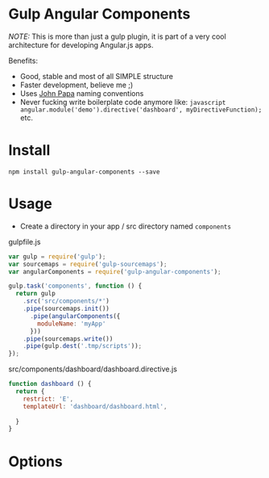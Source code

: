 # Gulp Angular Components

*NOTE:* This is more than just a gulp plugin, it is part of a very cool architecture
for developing Angular.js apps.

Benefits:

- Good, stable and most of all SIMPLE structure
- Faster development, believe me ;)
- Uses [John Papa](https://github.com/johnpapa/angular-styleguide) naming conventions
- Never fucking write boilerplate code anymore like: ```javascript angular.module('demo').directive('dashboard', myDirectiveFunction);``` etc.

# Install

```
npm install gulp-angular-components --save
```

# Usage

- Create a directory in your app / src directory named ```components```

gulpfile.js

```javascript
var gulp = require('gulp');
var sourcemaps = require('gulp-sourcemaps');
var angularComponents = require('gulp-angular-components');

gulp.task('components', function () {
  return gulp
    .src('src/components/*')
    .pipe(sourcemaps.init())
      .pipe(angularComponents({
        moduleName: 'myApp'
      }))
    .pipe(sourcemaps.write())
    .pipe(gulp.dest('.tmp/scripts'));
});
```

src/components/dashboard/dashboard.directive.js
```javascript
function dashboard () {
  return {
    restrict: 'E',
    templateUrl: 'dashboard/dashboard.html',
    
  }
}
```

# Options
